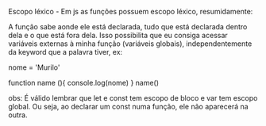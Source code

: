 Escopo léxico - Em js as funções possuem escopo léxico, resumidamente:

A função sabe aonde ele está declarada, tudo que está declarada dentro dela e o que está fora dela. Isso possibilita que eu consiga 
acessar variáveis externas à minha função (variáveis globais), independentemente da keyword que a palavra tiver, ex:

nome = 'Murilo'

function name (){
    console.log(nome)
}
name()

obs: É válido lembrar que let e const tem escopo de bloco e var tem escopo global. Ou seja, ao declarar um const numa função, ele não
aparecerá na outra.